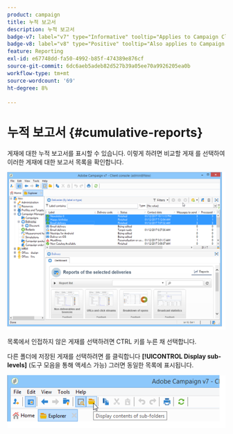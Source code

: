 ```yaml
---
product: campaign
title: 누적 보고서
description: 누적 보고서
badge-v7: label="v7" type="Informative" tooltip="Applies to Campaign Classic v7"
badge-v8: label="v8" type="Positive" tooltip="Also applies to Campaign v8"
feature: Reporting
exl-id: e67748dd-fa50-4992-b85f-474389e876cf
source-git-commit: 6dc6aeb5adeb82d527b39a05ee70a9926205ea0b
workflow-type: tm+mt
source-wordcount: '69'
ht-degree: 8%

---
```


# 누적 보고서 {#cumulative-reports}



게재에 대한 누적 보고서를 표시할 수 있습니다. 이렇게 하려면 비교할 게재 를 선택하여 이러한 게재에 대한 보고서 목록을 확인합니다.

![](assets/s_ncs_user_report_compare_tab.png)

목록에서 인접하지 않은 게재를 선택하려면 CTRL 키를 누른 채 선택합니다.

다른 폴더에 저장된 게재를 선택하려면 를 클릭합니다 **[!UICONTROL Display sub-levels]** (도구 모음을 통해 액세스 가능) 그러면 동일한 목록에 표시됩니다.

![](assets/s_ncs_user_display_children_icon.png)
